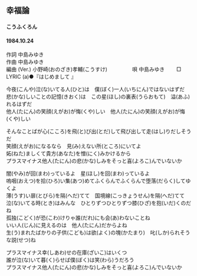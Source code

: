 ## 幸福論
#### こうふくろん
#### 1984.10.24
  

作詞  中島みゆき        
作曲 中島みゆき       
編曲 (Ver.)   小野崎(おのざき)孝輔(こうすけ)   　　  　　
唄  中島みゆき　　
□ LYRIC (a)●『はじめまして 』  　
   
今夜(こんや)泣(な)いてる人(ひと)は　僕(ぼく)一人(いちにん)ではないはずだ   
悲(かな)しいことの記憶(きおく)は　この星(ほし)の裏表(うらおもて)　溢(あふ)れるはずだ   
他人(たにん)の笑顔(えがお)が悔(くや)しい　他人(たにん)の笑顔(えがお)が悔(くや)しい   

そんなことばが心(こころ)を飛(と)び出(とだ)して飛び出して走(はし)りだしそうだ   
笑顔(えがお)になるなら　見(み)えない所(ところ)にいてよ   
妬(ねた)ましくて貴方(あなた)を憎(にく)みかけるから   
プラスマイナス他人(たにん)の悲(かな)しみをそっと喜(よろこ)んでいないか   
   
闇(やみ)が回(まわ)っているよ　星(ほし)を回(まわ)っているよ   
嗚咽(おえつ)を拾(ひろ)い集(あつ)めてふくらんでふくらんで堕落(だらく)してゆくよ   
薄(うす)い扉(とびら)を隔(へだ)てて　国境線(こっきょうせん)を隔(へだ)てて   
泣(な)いてる時(とき)はみんな　ひとりずつひとりずつ膝(ひざ)を抱(いだ)くのだね   
孤独(こどく)が恐(こわ)けりゃ誰(だれ)にも会(あ)わないことね   
いい人(じん)に見えるのは　他人(たにん)だからよね   
生(う)まれたばかりの子供(こども)は欲(よく)の塊(かたまり)　叱(しか)られそうな説(せつ)ね   
   
プラスマイナス幸(しあわ)せの在庫(ざいこ)はいくつ   
誰が泣(な)いて暮(く)らせば僕(ぼく)は笑(わら)うだろう   
プラスマイナス他人(たにん)の悲(かな)しみをそっと喜(よろこ)んでいないか   
